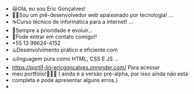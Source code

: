 - 😃Olá, eu sou Eric Gonçalves!
- 👨‍💻Sou um pré-desenvolvedor web apaixonado por tecnologia! ...
- ☕Curso técnico de informática para a internet! ...
- 🔱Sempre a prioridade é evoluir...
- 📲Pode entrar em contato comigo!!
- +55 13 99624-4152
- ♨️Desenvolvimento prático e eficiente com
- ♨️linguagem pura como HTML, CSS E JS ...
- https://portif-lio-ericgoncalves.onrender.com/ Para acessar
- meu portfólio!👨‍💻🔱 ( ainda é a versão pré-alpha, por isso ainda não está
- completa e pode apresentar alguns erros.)
- 
<!---
EricRochaGoncalves/EricRochaGoncalves is a ✨ special ✨ repository because its `README.md` (this file) appears on your GitHub profile.
You can click the Preview link to take a look at your changes.
--->
